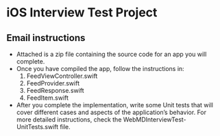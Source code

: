 # iOS Interview Test Project

## Email instructions

- Attached is a zip file containing the source code for an app you will complete.  
- Once you have compiled the app, follow the instructions in:
    1. FeedViewController.swift
    2. FeedProvider.swift
    3. FeedResponse.swift
    4. FeedItem.swift
-  After you complete the implementation, write some Unit tests that will cover different cases and aspects of the application’s behavior. For more detailed instructions, check the WebMDInterviewTest-UnitTests.swift file.




